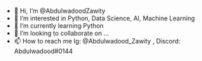 - 👋 Hi, I’m @AbdulwadoodZawity
- 👀 I’m interested in Python, Data Science, AI, Machine Learning
- 🌱 I’m currently learning Python
- 💞️ I’m looking to collaborate on ...
- 📫 How to reach me Ig: @Abdulwadood_Zawity , Discord: Abdulwadood#0144 

<!---
AbdulwadoodZawity/AbdulwadoodZawity is a ✨ special ✨ repository because its `README.md` (this file) appears on your GitHub profile.
You can click the Preview link to take a look at your changes.
--->
